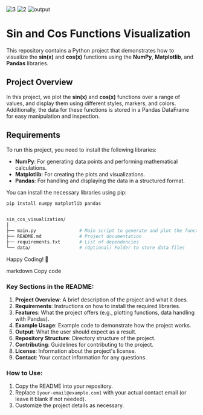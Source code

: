 ![3](https://github.com/user-attachments/assets/cdb9029d-42b5-47ca-a281-3235f8b65d97)
![2](https://github.com/user-attachments/assets/1df8c522-9bca-4b4f-b2ea-32e2ec2bec78)
![output](https://github.com/user-attachments/assets/ce90dc3a-dffd-4df9-9493-2055ad3b2e2b)

# Sin and Cos Functions Visualization

This repository contains a Python project that demonstrates how to visualize the **sin(x)** and **cos(x)** functions using the **NumPy**, **Matplotlib**, and **Pandas** libraries.

## Project Overview

In this project, we plot the **sin(x)** and **cos(x)** functions over a range of values, and display them using different styles, markers, and colors. Additionally, the data for these functions is stored in a Pandas DataFrame for easy manipulation and inspection.

## Requirements

To run this project, you need to install the following libraries:

- **NumPy**: For generating data points and performing mathematical calculations.
- **Matplotlib**: For creating the plots and visualizations.
- **Pandas**: For handling and displaying the data in a structured format.

You can install the necessary libraries using pip:

```bash
pip install numpy matplotlib pandas


sin_cos_visualization/
│
├── main.py                # Main script to generate and plot the functions
├── README.md              # Project documentation
├── requirements.txt       # List of dependencies
└── data/                  # (Optional) Folder to store data files

```
Happy Coding! 🚀

markdown
Copy code

### Key Sections in the README:
1. **Project Overview**: A brief description of the project and what it does.
2. **Requirements**: Instructions on how to install the required libraries.
3. **Features**: What the project offers (e.g., plotting functions, data handling with Pandas).
4. **Example Usage**: Example code to demonstrate how the project works.
5. **Output**: What the user should expect as a result.
6. **Repository Structure**: Directory structure of the project.
7. **Contributing**: Guidelines for contributing to the project.
8. **License**: Information about the project's license.
9. **Contact**: Your contact information for any questions.

### How to Use:
1. Copy the README into your repository.
2. Replace `[your-email@example.com]` with your actual contact email (or leave it blank if not needed).
3. Customize the project details as necessary.

